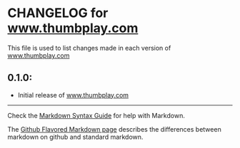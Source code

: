 # CHANGELOG for www.thumbplay.com

This file is used to list changes made in each version of www.thumbplay.com

## 0.1.0:

* Initial release of www.thumbplay.com

- - -
Check the [Markdown Syntax Guide](http://daringfireball.net/projects/markdown/syntax) for help with Markdown.

The [Github Flavored Markdown page](http://github.github.com/github-flavored-markdown/) describes the differences between markdown on github and standard markdown.
